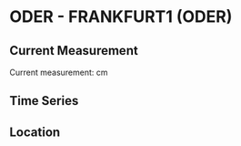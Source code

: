 # ODER - FRANKFURT1 (ODER)

## Current Measurement

Current measurement: <Value topic="rivers/pegel-online/ODER/FRANKFURT1_(ODER)/measurementValue"/> cm

## Time Series

<TimeSeries topic="rivers/pegel-online/ODER/FRANKFURT1_(ODER)/measurementValue" period="week" />

## Location

<WorldMap>
  <Marker lat="52.35780644921042" lon="14.551731519796453" labelTopic="rivers/pegel-online/ODER/FRANKFURT1_(ODER)" />
</WorldMap>
